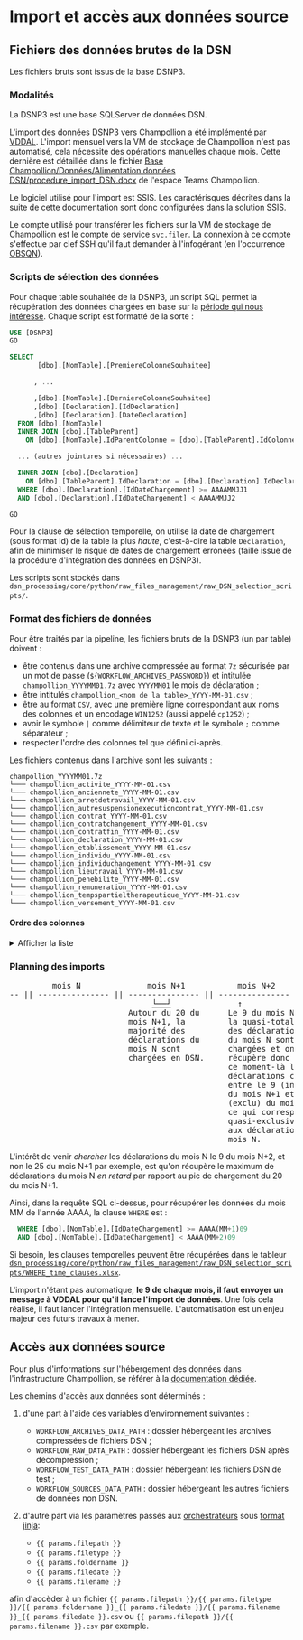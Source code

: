 # Import et accès aux données source

## Fichiers des données brutes de la DSN

Les fichiers bruts sont issus de la base DSNP3.

### Modalités

La DSNP3 est une base SQLServer de données DSN.

L'import des données DSNP3 vers Champollion a été implémenté par [VDDAL](https://msociauxfr.sharepoint.com/:x:/r/teams/EIG71/Documents%20partages/General/Commun/Documentation/contacts.xlsx?d=w86d385866e8f4768b018b6e069018b5e&csf=1&web=1&e=lKg5GS). L'import mensuel vers la VM de stockage de Champollion n'est pas automatisé, cela nécessite des opérations manuelles chaque mois. Cette dernière est détaillée dans le fichier [Base Champollion/Données/Alimentation données DSN/procedure_import_DSN.docx](https://msociauxfr.sharepoint.com/:w:/r/teams/EIG71/Documents%20partages/General/Base%20Champollion/Donn%C3%A9es/Alimentation%20donn%C3%A9es%20DSN/procedure_import_DSN.docx?d=wfdb90b3855024a20b736be1b090637a1&csf=1&web=1&e=PCMdyt) de l'espace Teams Champollion.

Le logiciel utilisé pour l'import est SSIS. Les caractérisques décrites dans la suite de cette documentation sont donc configurées dans la solution SSIS.

Le compte utilisé pour transférer les fichiers sur la VM de stockage de Champollion est le compte de service `svc.filer`. La connexion à ce compte s'effectue par clef SSH qu'il faut demander à l'infogérant (en l'occurrence [OBSQN](https://msociauxfr.sharepoint.com/:x:/r/teams/EIG71/Documents%20partages/General/Commun/Documentation/contacts.xlsx?d=w86d385866e8f4768b018b6e069018b5e&csf=1&web=1&e=lKg5GS)).

### Scripts de sélection des données

Pour chaque table souhaitée de la DSNP3, un script SQL permet la récupération des données chargées en base sur la [période qui nous intéresse](#planning-des-imports). Chaque script est formatté de la sorte : 

```SQL
USE [DSNP3]
GO

SELECT 
       [dbo].[NomTable].[PremiereColonneSouhaitee]

      , ...

      ,[dbo].[NomTable].[DerniereColonneSouhaitee]
      ,[dbo].[Declaration].[IdDeclaration]
      ,[dbo].[Declaration].[DateDeclaration]
  FROM [dbo].[NomTable]
  INNER JOIN [dbo].[TableParent]
	ON [dbo].[NomTable].IdParentColonne = [dbo].[TableParent].IdColonne

  ... (autres jointures si nécessaires) ...

  INNER JOIN [dbo].[Declaration]
	ON [dbo].[TableParent].IdDeclaration = [dbo].[Declaration].IdDeclaration
  WHERE [dbo].[Declaration].[IdDateChargement] >= AAAAMMJJ1
  AND [dbo].[Declaration].[IdDateChargement] < AAAAMMJJ2

GO
```

Pour la clause de sélection temporelle, on utilise la date de chargement (sous format id) de la table la plus *haute*, c'est-à-dire la table `Declaration`, afin de minimiser le risque de dates de chargement erronées (faille issue de la procédure d'intégration des données en DSNP3).

Les scripts sont stockés dans `dsn_processing/core/python/raw_files_management/raw_DSN_selection_scripts/`.

### Format des fichiers de données

Pour être traités par la pipeline, les fichiers bruts de la DSNP3 (un par table) doivent : 

- être contenus dans une archive compressée au format `7z` sécurisée par un mot de passe (`${WORKFLOW_ARCHIVES_PASSWORD}`) et intitulée `champollion_YYYYMM01.7z` avec `YYYYMM01` le mois de déclaration ;
- être intitulés `champollion_<nom de la table>_YYYY-MM-01.csv` ;
- être au format `CSV`, avec une première ligne correspondant aux noms des colonnes et un encodage `WIN1252` (aussi appelé `cp1252`) ;
- avoir le symbole `|` comme délimiteur de texte et le symbole `;` comme séparateur ;
- respecter l'ordre des colonnes tel que défini ci-après.

Les fichiers contenus dans l'archive sont les suivants :

```
champollion_YYYYMM01.7z  
└─── champollion_activite_YYYY-MM-01.csv 
└─── champollion_anciennete_YYYY-MM-01.csv
└─── champollion_arretdetravail_YYYY-MM-01.csv
└─── champollion_autresuspensionexecutioncontrat_YYYY-MM-01.csv
└─── champollion_contrat_YYYY-MM-01.csv
└─── champollion_contratchangement_YYYY-MM-01.csv
└─── champollion_contratfin_YYYY-MM-01.csv
└─── champollion_declaration_YYYY-MM-01.csv
└─── champollion_etablissement_YYYY-MM-01.csv
└─── champollion_individu_YYYY-MM-01.csv
└─── champollion_individuchangement_YYYY-MM-01.csv
└─── champollion_lieutravail_YYYY-MM-01.csv
└─── champollion_penebilite_YYYY-MM-01.csv
└─── champollion_remuneration_YYYY-MM-01.csv
└─── champollion_tempspartieltherapeutique_YYYY-MM-01.csv
└─── champollion_versement_YYYY-MM-01.csv
```

#### Ordre des colonnes

<details>
  <summary>Afficher la liste</summary>

```json
{
    "champollion_activite": [
        "IdActivite",
        "IdRemuneration",
        "TypeActivite",
        "Mesure",
        "UniteMesure",
        "DateChargement",
        "IdDateChargement",
        "IdDeclaration",
        "DateDeclaration"
    ],
    "champollion_anciennete": [
        "IdAnciennete",
        "IdIndividu",
        "TypeAnciennete",
        "UniteMesure",
        "Valeur",
        "NumeroContrat",
        "DateChargement",
        "IdDateChargement",
        "IdDeclaration",
        "DateDeclaration"
    ],
    "champollion_arretdetravail": [
        "IdArretDeTravail",
        "IdContrat",
        "MotifArret",
        "DateDernierJourTravaille",
        "DateFinPrevisionelle",
        "DateReprise",
        "MotifReprise",
        "DateChargement",
        "IdDateChargement",
        "Subrogation",
        "DateDebutSubrogation",
        "DateFinSubrogation",
        "IdDeclaration",
        "DateDeclaration"
    ],
    "champollion_autresuspensionexecutioncontrat": [
        "IdAutreSuspensionExecutionContrat",
        "IdContrat",
        "MotifSuspension",
        "DateDebutSuspension",
        "DateFinSuspension",
        "DateChargement",
        "IdDateChargement",
        "PositionDetachement",
        "NombreJourOSuspenFractio",
        "IdDeclaration",
        "DateDeclaration"
    ],
    "champollion_contrat": [
        "IdContrat",
        "IdIndividu",
        "DateDebut",
        "CodeStatutConv",
        "CodeStatutCatRetraiteCompl",
        "CodePcsEse",
        "CodeCompltPcsEse",
        "LibelleEmploi",
        "CodeNature",
        "CodeDispPolitiquePublique",
        "Numero",
        "DateFinPrev",
        "CodeUniteQuotite",
        "QuotiteTravailCategorie",
        "QuotiteTravailContrat",
        "ModaliteExerciceTempsTravail",
        "ComplementBaseRegimeObligatoire",
        "CodeCCN",
        "CodeRegimeMaladie",
        "LieuTravail",
        "CodeRegimeRisqueVieillesse",
        "CodeMotifRecours",
        "CodeCaisseCP",
        "TravailleurAEtrangerSS",
        "CodeMotifExclusion",
        "CodeStatutEmploi",
        "CodeDelegataireRisqueMaladie",
        "CodeEmploiMultiple",
        "CodeEmployeurMultiple",
        "CodeMetier",
        "CodeRegimeRisqueAT",
        "CodeRisqueAccidentTravail",
        "PositionConventionCollective",
        "CodeStatutCatAPECITA",
        "SalarieTpsPartielCotisTpsPlein",
        "RemunerationPourboire",
        "SIRETEtabUtilisateur",
        "FPCodeComplPcsEse",
        "FPNaturePoste",
        "FPQuotiteTravailTempsComplet",
        "TauxTravailTempsPartiel",
        "CodeCatService",
        "FPIndiceBrut",
        "FPIndiceMajore",
        "FPNBI",
        "FPIndiceBrutOrigine",
        "FPIndiceBrutCotiEmploiS",
        "FPAncEmployPublic",
        "FPMaintienTraitContractuelT",
        "FPTypeDetachement",
        "TauxServiceActif",
        "NiveauRemuneration",
        "Echelon",
        "CoefficientHierarchique",
        "StatutBOETH",
        "CompltDispositifPublic",
        "MiseDispoExterneIndividu",
        "CatClassementfinale",
        "CollegeCNIEG",
        "AmenagTpsTravActivParti",
        "DateChargement",
        "IdDateChargement",
        "TauxDeductForfFraisPro",
        "NumeroInterneEPublic",
        "TypeGestionAC",
        "DateAdhesion",
        "CodeAffAssChomage",
        "StatutOrgSpectacle",
        "GenreNavigation",
        "Grade",
        "FPIndiceCTI",
        "FINESSGeographique",
        "IdDeclaration",
        "DateDeclaration"
    ],
    "champollion_contratchangement": [
        "IdContratChangement",
        "IdContrat",
        "DateModification",
        "CodeStatutConv",
        "CodeStatutCatRetraiteCompl",
        "CodeNature",
        "CodeDispPolitiquePublique",
        "CodeUniteQuotite",
        "QuotiteTravailContrat",
        "ModaliteExercieTempsTravail",
        "ComplementBaseRegimeObligatoire",
        "CodeCCN",
        "SiretEtab",
        "LieuTravail",
        "Numero",
        "CodeMotifRecours",
        "TravailleurAEtrangerSS",
        "CodePcsEse",
        "CodeCompltPcsEse",
        "DateDebut",
        "QuotiteTravailCategorie",
        "CodeCaisseCP",
        "CodeRisque",
        "CodeStatutCatAPECITA",
        "SalarieTpsPartielCotisTpsPlein",
        "ProfondeurRecalculPaie",
        "FPCodeComplPcsEse",
        "FPNaturePoste",
        "FPQuotiteTravailTempsComplet",
        "TauxTravailTempsPartiel",
        "CodeCatService",
        "FPIndiceBrut",
        "FPIndiceMajore",
        "FPNBI",
        "FPIndiceBrutOrigine",
        "FPIndiceBrutCotiEmploiS",
        "FPAncEmployPublic",
        "FPMaintienTraitContractuelT",
        "TauxServiceActif",
        "NiveauRemuneration",
        "Echelon",
        "CoefficientHierarchique",
        "StatutBOETH",
        "CompltDispositifPublic",
        "MiseDispoExterneIndividu",
        "CatClassementfinale",
        "CollegeCNIEG",
        "AmenagTpsTravActivParti",
        "FPTypeDetachement",
        "DateChargement",
        "IdDateChargement",
        "TauxDeductForfFraisPro",
        "CodeRegimeMaladie",
        "CodeRegimeRisqueVieillesse",
        "PositionConventionCollective",
        "CodeRisqueAccidentTravail",
        "CodeStatutEmploi",
        "CodeEmploiMultiple",
        "CodeEmployeurMultiple",
        "Grade",
        "FPIndiceCTI",
        "FINESSGeographique",
        "IdDeclaration",
        "DateDeclaration"
    ],
    "champollion_contratfin": [
        "IdContratFin",
        "IdContrat",
        "DateFin",
        "CodeMotifRupture",
        "DernierJourTrav",
        "DeclarationFinContratUsage",
        "SoldeCongesAcqNonPris",
        "DateChargement",
        "IdDateChargement",
        "IdDeclaration",
        "DateDeclaration"
    ],
    "champollion_declaration": [
        "IdDeclaration",
        "IdEnvoi",
        "NatureDeclaration",
        "TypeDeclaration",
        "NumeroFraction",
        "NumeroOrdreDeclaration",
        "DateDeclaration",
        "DateFichier",
        "ChampDeclaration",
        "IdentifiantMetier",
        "DeviseDeclaration",
        "SiretEtab",
        "DateChargement",
        "IdDateChargement"
    ],
    "champollion_etablissement": [
        "IdEtablissement",
        "IdDeclaration",
        "Siren",
        "NICEntre",
        "CodeAPEN",
        "VoieEntre",
        "CPEntre",
        "LocaliteEntre",
        "CompltDistributionEntre",
        "CompltVoieEntre",
        "EffectifMoyenEntrepriseFinPeriode",
        "CodePaysEntr",
        "ImplantationEntreprise",
        "DateDebPerRef",
        "DateFinPerRef",
        "RaisonSocialeEntr",
        "NIC",
        "CodeAPET",
        "VoieEtab",
        "CP",
        "Localite",
        "CompltDistributionEtab",
        "CompltVoieEtab",
        "EffectifFinPeriode",
        "Codepays",
        "NatureJuridiqueEmployeur",
        "DateClotureExerciceComptable",
        "DateAdhesionTESECEA",
        "DateSortieTESECEA",
        "CodeINSEECommune",
        "DateEcheanceApplique",
        "CategorieJuridique",
        "EnseigneEtablissement",
        "DateChargement",
        "IdDateChargement",
        "CodeConvCollectiveApplic",
        "CodeConvCollectivePrinci",
        "OprateurCompetences",
        "DateDeclaration"
    ],
    "champollion_individu": [
        "IdIndividu",
        "IdEtablissement",
        "NIRDeclare",
        "NomFamille",
        "NomUsage",
        "Prenoms",
        "CodeSexe",
        "DateNaissance",
        "LieuNaissance",
        "Voie",
        "CP",
        "Localite",
        "CodePays",
        "Distribution",
        "CodeUE",
        "CodeDepartNaissance",
        "CodePaysNaissance",
        "CompltLocalisation",
        "CompltVoie",
        "Mel",
        "Matricule",
        "NTT",
        "NombreEnfantcharge",
        "StatutEtrangerFiscal",
        "Embauche",
        "NiveauFormation",
        "NIR",
        "DateSNGI",
        "NomFamilleSNGI",
        "PrenomsSNGI",
        "NomMaritalSNGI",
        "CodeResultSNGI",
        "IndicCertifSNGI",
        "ComNaissSNGI",
        "CodeDeptNaissSNGI",
        "PaysNaissSNGI",
        "DateNIRSNGI",
        "DateDecesSNGI",
        "DateChargement",
        "IdDateChargement",
        "EstCodifie",
        "NiveauDiplome",
        "IdDeclaration",
        "DateDeclaration"
    ],
    "champollion_individuchangement": [
        "IdIndividuChangement",
        "IdIndividu",
        "DateModification",
        "AncienNIR",
        "NomFamille",
        "Prenoms",
        "DateNaissance",
        "DateChargement",
        "IdDateChargement",
        "EstCodifie",
        "IdDeclaration",
        "DateDeclaration"
    ],
    "champollion_lieutravail": [
        "IdLieuTravail",
        "IdDeclaration",
        "Siret",
        "CodeAPET",
        "Voie",
        "CP",
        "Localite",
        "CodePays",
        "Distribution",
        "CompltConstruction",
        "CompltVoie",
        "CodeNatureJur",
        "CodeINSEECommune",
        "EnseigneEtab",
        "DateChargement",
        "IdDateChargement",
        "DateDeclaration"
    ],
    "champollion_penebilite": [
        "IdPenebilite",
        "IdIndividu",
        "FacteurExposition",
        "NumeroContrat",
        "AnneeRattachement",
        "DateChargement",
        "IdDateChargement",
        "IdDeclaration",
        "DateDeclaration"
    ],
    "champollion_remuneration": [
        "IdRemuneration",
        "IdVersement",
        "DateDebutPeriodePaie",
        "DateFinPeriodePaie",
        "NumeroContrat",
        "TypeRemuneration",
        "NombreHeure",
        "Montant",
        "TauxRemunPositStatutaire",
        "TauxMajorResidentielle",
        "DateChargement",
        "IdDateChargement",
        "TauxRemuCotisee",
        "TauxMajorationExAExE",
        "IdDeclaration",
        "DateDeclaration"
    ],
    "champollion_tempspartieltherapeutique": [
        "IdTempsPartielTherapeutique",
        "IdArretDeTravail",
        "DateDebut",
        "DateFin",
        "Montant",
        "DateChargement",
        "IdDateChargement",
        "IdDeclaration",
        "DateDeclaration"
    ],
    "champollion_versement": [
        "IdVersement",
        "IdIndividu",
        "DateVersement",
        "RemunarationNetteFiscale",
        "NumeroVersement",
        "MontantNetVerse",
        "TauxPrelevSource",
        "TypeTauxPrelevSource",
        "IdenTauxPrelevSource",
        "MontantPrelevSource",
        "MontantPartNonImpRevenu",
        "MontantAbattBaseFiscale",
        "MontantDiffAssPASEtRNF",
        "DateChargement",
        "IdDateChargement",
        "IdDeclaration",
        "DateDeclaration"
    ]
}
```

</details>



### Planning des imports

<pre>
         mois N              mois N+1           mois N+2
-- || --------------- || --------------- || --------------- || -->
                              <span style="text-decoration: underline;">└──┘</span>              ↑
                         Autour du 20 du      Le 9 du mois N+2,
                         mois N+1, la         la quasi-totalité
                         majorité des         des déclarations
                         déclarations du      du mois N sont
                         mois N sont          chargées et on
                         chargées en DSN.     récupère donc à
                                              ce moment-là les
                                              déclarations chargées
                                              entre le 9 (inclu) 
                                              du mois N+1 et le 9 
                                              (exclu) du mois N+2
                                              ce qui correspond
                                              quasi-exclusivement
                                              aux déclarations du
                                              mois N.
</pre>

L'intérêt de venir *chercher* les déclarations du mois N le 9 du mois N+2, et non le 25 du mois N+1 par exemple, est qu'on récupère le maximum de déclarations du mois N *en retard* par rapport au pic de chargement du 20 du mois N+1.

Ainsi, dans la requête SQL ci-dessus, pour récupérer les données du mois MM de l'année AAAA, la clause `WHERE` est : 

```SQL
  WHERE [dbo].[NomTable].[IdDateChargement] >= AAAA(MM+1)09
  AND [dbo].[NomTable].[IdDateChargement] < AAAA(MM+2)09
```

Si besoin, les clauses temporelles peuvent être récupérées dans le tableur [`dsn_processing/core/python/raw_files_management/raw_DSN_selection_scripts/WHERE_time_clauses.xlsx`](https://gitlab.intranet.social.gouv.fr/champollion/dsn_processing/blob/dev/core/python/raw_files_management/raw_DSN_selection_scripts/WHERE_time_clauses.xlsx).

L'import n'étant pas automatique, **le 9 de chaque mois, il faut envoyer un message à VDDAL pour qu'il lance l'import de données**. Une fois cela réalisé, il faut lancer l'intégration mensuelle. L'automatisation est un enjeu majeur des futurs travaux à mener.

## Accès aux données source

Pour plus d'informations sur l'hébergement des données dans l'infrastructure Champollion, se référer à la [documentation dédiée](https://gitlab.intranet.social.gouv.fr/champollion/champolib/blob/dev/documentation/data/1_infrastructure_data.md#h%C3%A9bergement-des-donn%C3%A9es-source).

Les chemins d'accès aux données sont déterminés :

1. d'une part à l'aide des variables d'environnement suivantes :

    - `WORKFLOW_ARCHIVES_DATA_PATH` : dossier hébergeant les archives compressées de fichiers DSN ;
    - `WORKFLOW_RAW_DATA_PATH` : dossier hébergeant les fichiers DSN après décompression ;
    - `WORKFLOW_TEST_DATA_PATH` : dossier hébergeant les fichiers DSN de test ;
    - `WORKFLOW_SOURCES_DATA_PATH` : dossier hébergeant les autres fichiers de données non DSN.

2. d'autre part via les paramètres passés aux [orchestrateurs](./dags_et_orchestrateurs.md#orchestrateurs-de-scripts) sous [format jinja](https://airflow.apache.org/docs/apache-airflow/stable/templates-ref.html):

    - `{{ params.filepath }}`
    - `{{ params.filetype }}`
    - `{{ params.foldername }}`
    - `{{ params.filedate }}`
    - `{{ params.filename }}`

afin d'accèder à un fichier `{{ params.filepath }}/{{ params.filetype }}/{{ params.foldername }}_{{ params.filedate }}/{{ params.filename }}_{{ params.filedate }}.csv` ou `{{ params.filepath }}/{{ params.filename }}.csv` par exemple.